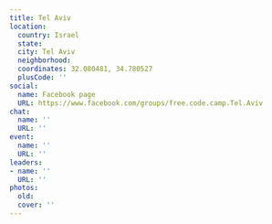 ```yaml
---
title: Tel Aviv
location:
  country: Israel
  state: 
  city: Tel Aviv
  neighborhood: 
  coordinates: 32.080481, 34.780527
  plusCode: ''
social:
  name: Facebook page
  URL: https://www.facebook.com/groups/free.code.camp.Tel.Aviv
chat:
  name: ''
  URL: ''
event:
  name: ''
  URL: ''
leaders:
- name: ''
  URL: ''
photos:
  old: 
  cover: ''
---
```

